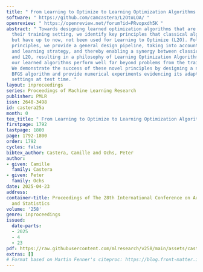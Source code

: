 ```yaml
---
title: " From Learning to Optimize to Learning Optimization Algorithms "
software: " https://github.com/camcastera/L2OtoLOA/ "
openreview: " https://openreview.net/forum?id=PRvopxdh5K "
abstract: " Towards designing learned optimization algorithms that are usable beyond
  their training setting, we identify key principles that classical algorithms obey,
  but have up to now, not been used for Learning to Optimize (L2O). Following these
  principles, we provide a general design pipeline, taking into account data, architecture
  and learning strategy, and thereby enabling a synergy between classical optimization
  and L2O, resulting in a philosophy of Learning Optimization Algorithms. As a consequence
  our learned algorithms perform well far beyond problems from the training distribution.
  We demonstrate the success of these novel principles by designing a new learning-enhanced
  BFGS algorithm and provide numerical experiments evidencing its adaptation to many
  settings at test time. "
layout: inproceedings
series: Proceedings of Machine Learning Research
publisher: PMLR
issn: 2640-3498
id: castera25a
month: 0
tex_title: " From Learning to Optimize to Learning Optimization Algorithms "
firstpage: 1792
lastpage: 1800
page: 1792-1800
order: 1792
cycles: false
bibtex_author: Castera, Camille and Ochs, Peter
author:
- given: Camille
  family: Castera
- given: Peter
  family: Ochs
date: 2025-04-23
address:
container-title: Proceedings of The 28th International Conference on Artificial Intelligence
  and Statistics
volume: '258'
genre: inproceedings
issued:
  date-parts:
  - 2025
  - 4
  - 23
pdf: https://raw.githubusercontent.com/mlresearch/v258/main/assets/castera25a/castera25a.pdf
extras: []
# Format based on Martin Fenner's citeproc: https://blog.front-matter.io/posts/citeproc-yaml-for-bibliographies/
---
```

